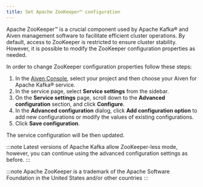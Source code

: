 ```yaml
---
title: Set Apache ZooKeeper™ configuration
---
```


Apache ZooKeeper™ is a crucial component used by Apache Kafka® and Aiven
management software to facilitate efficient cluster operations. By
default, access to ZooKeeper is restricted to ensure cluster stability.
However, it is possible to modify the ZooKeeper configuration properties
as needed.

In order to change ZooKeeper configuration properties follow these
steps:

1.  In the [Aiven Console](https://console.aiven.io/), select your
    project and then choose your Aiven for Apache Kafka® service.
2.  In the service page, select **Service settings** from the sidebar.
3.  On the **Service settings** page, scroll down to the **Advanced
    configuration** section, and click **Configure**.
4.  In the **Advanced configuration** dialog, click **Add configuration
    option** to add new configurations or modify the values of existing
    configurations.
5.  Click **Save configuration**.

The service configuration will be then updated.

:::note
Latest versions of Apache Kafka allow ZooKeeper-less mode, however, you
can continue using the advanced configuration settings as before.
:::

:::note
Apache ZooKeeper is a trademark of the Apache Software Foundation in
the United States and/or other countries
:::
